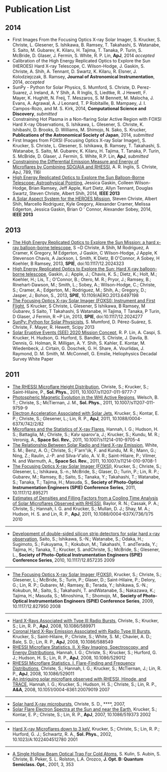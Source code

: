 Publication List
================
2014
----
* First Images From the Focusing Optics X-ray Solar Imager, S. Krucker, S. Christe, L. Glesener, S. Ishikawa, B. Ramsey, T. Takahashi, S. Watanabe, S. Saito, M. Gubarev, K. Kilaru, H. Tajima, T. Tanaka, P. Turin, S. McBride, D. Glaser, J. Fermin, S. White, R. P. Lin, **ApJ**, 2014 *accepted*
* Calibration of the High Energy Replicated Optics to Explore the Sun (HEROES) Hard X-ray Telescope, C. Wilson-Hodge, J. Gaskin, S. Christe, A. Shih, A. Tennant, D. Swartz, K. Kilaru, R. Elsner, J. Kolodziejczak, B. Ramsey, **Journal of Astronomical Instrumentation**, 2014, *accepted*
* SunPy - Python for Solar Physics, S. Mumford, S. Christe, D. Perez-Suarez, J. Ireland, A. Y Shih, A. R Inglis, S, Liedtke, R. J Hewett, F. Mayer, K. Hughitt, N. Freij, T. Meszaros, S. M Bennett, M. Malocha, J. Evans, A. Agrawal, A. J Leonard, T. P Robitaille, B. Mampaey, J. I. Campos-Rozo, and M. S. Kirk, 2014, **Computational Science and Discovery**, *submitted*
* Constraining Hot Plasma in a Non-flaring Solar Active Region with FOXSI Hard X-ray Observations, S. Ishikawa, L. Glesener, S. Christe, K. Ishibashi, D. Brooks, D. Williams, M. Shimojo, N. Sako, S. Krucker, **Publications of the Astronomical Society of Japan**, 2014, *submitted*
* First Images from FOXSI (Focusing Optics X-ray Solar Imager), S. Krucker, S. Christe, L. Glesener, S. Ishikawa, B. Ramsey, T. Takahashi, S. Watanabe, S. Saito, M. Gubarev, K. Kilaru, H. Tajima, T. Tanaka, P. Turin, S. McBride, D. Glaser, J. Fermin, S. White, R.P. Lin, **ApJ**, *submitted*
* [Constraining the Differential Emission Measure and Energy of Microflares by Combining SDO/AIA and RHESSI](http://adsabs.harvard.edu/abs/2014ApJ...789..116I), A. R. Inglis, S. Christe, ApJ, 789, 116I
* [High Energy Replicated Optics to Explore the Sun Balloon-Borne Telescope: Astrophysical Pointing](http://ieeexplore.ieee.org/xpls/abs_all.jsp?arnumber=6497198), Jessica Gaskin, Colleen Wilson-Hodge, Brian Ramsey, Jeff Apple, Kurt Dietz, Allyn Tennant, Douglas Swartz, Steven Christe, Albert Shih, 2014, **IEEE 2013**
* [A Solar Aspect System for the HEROES Mission](http://ieeexplore.ieee.org/stamp/stamp.jsp?arnumber=6836366), Steven Christe, Albert Shih, Marcello Rodriguez, Kyle Gregory, Alexander Cramer, Melissa Edgerton, Jessica Gaskin, Brian O ' Connor, Alexander Sobey, 2014, **IEEE 2013**

2013
----
* [The High Energy Replicated Optics to Explore the Sun Mission: a hard x-ray balloon-borne telescope](http://proceedings.spiedigitallibrary.org/proceeding.aspx?articleid=1744908), S ~D Christe, A Shih, M Rodriguez, A Cramer, K Gregory, M Edgerton, J Gaskin, C Wilson-Hodge, J Apple, K Stevenson Chavis, A Jackson, L Smith, K Dietz, B O'Connor, A Sobey, H Koehler, B Ramsey, 2013, **SPIE**, doi:10.1117/12.2024323
* [High Energy Replicated Optics to Explore the Sun: Hard X-ray balloon-borne telescope](http://adsabs.harvard.edu/abs/2013aero.confE.244G), Gaskin, J.; Apple, J.; Chavis, K. S.; Dietz, K.; Holt, M.; Koehler, H.; Lis, T.; O'Connor, B.; Otero, M. R.; Pryor, J.; Ramsey, B.; Rinehart-Dawson, M.; Smith, L.; Sobey, A.; Wilson-Hodge, C.; Christe, S.; Cramer, A.; Edgerton, M.; Rodriguez, M.; Shih, A.; Gregory, D.; Jasper, J.; Bohon, S., 2013, **SPIE**, 10.1109/AERO.2013.6497198
* [The Focusing Optics X-ray Solar Imager (FOXSI): Instrument and First Flight](http://proceedings.spiedigitallibrary.org/proceeding.aspx?articleid=1744926), S Krucker, S Christe, L Glesener, S Ishikawa, B Ramsey, M Gubarev, S Saito, T Takahashi, S Watanabe, H Tajima, T Tanaka, P Turin, D Glaser, J Fermin, R ~P Lin, 2013, **SPIE**, doi:10.1117/12.2024277
* [SunPy: Python for Solar Physicists](http://conference.scipy.org/proceedings/scipy2013/mumford.html), S. Mumford, D. Pérez-Suárez, S. Christe, F. Mayer, R. Hewett, Scipy 2013
* [Solar Eruptive Events (SEE) 2020 Mission Concept](http://arxiv.org/abs/1311.5243), R. P. Lin, A. Caspi, S. Krucker, H. Hudson, G. Hurford, S. Bandler, S. Christe, J. Davila, B. Dennis, G. Holman, R. Milligan, A. Y. Shih, S. Kahler, E. Kontar, M. Wiedenbeck, J. Cirtain, G. Doschek, G. H. Share, A. Vourlidas, J. Raymond, D. M. Smith, M. McConnell, G. Emslie, Heliophysics Decadal Survey White Paper

2011
----
* [The RHESSI Microflare Height Distribution](http://adsabs.harvard.edu/abs/2011SoPh..270..493C), Christe, S.; Krucker, S.; Saint-Hilaire, P., **Sol. Phys.**, 2011, 10.1007/s11207-011-9777-7
* [Photospheric Magnetic Evolution in the WHI Active Regions](http://adsabs.harvard.edu/abs/2011SoPh..274..131W), Welsch, B. T.; Christe, S.; McTiernan, J. M., **Sol. Phys.**, 2011, 10.1007/s11207-011-9759-9
* [Electron Acceleration Associated with Solar Jets](http://adsabs.harvard.edu/abs/2011ApJ...742...82K), Krucker, S.; Kontar, E. P.; Christe, S.; Glesener, L.; Lin, R. P., **ApJ**, 2011, 10.1088/0004-637X/742/2/82
* [Microflares and the Statistics of X-ray Flares](http://adsabs.harvard.edu/abs/2011SSRv..159..263H), Hannah, I. G.; Hudson, H. S.; Battaglia, M.; Christe, S.; Ka\v sparov\'a, J.; Krucker, S.; Kundu, M. R.; Veronig, A., **Space Sci. Rev.**, 2011, 10.1007/s11214-010-9705-4
* [The Relationship Between Solar Radio and Hard X-ray Emission](http://adsabs.harvard.edu/abs/2011SSRv..159..225W), White, S. M.; Benz, A. O.; Christe, S.; F\'arn\'\ik, F. and
Kundu, M. R.; Mann, G.; Ning, Z.; Raulin, J.-P. and
Silva-V\'alio, A. V. R.; Saint-Hilaire, P.; Vilmer, N. and
Warmuth, A., **Space Sci. Rev.**, 2011, 10.1007/s11214-010-9708-1
* [The Focusing Optics X-ray Solar Imager (FOXSI)](http://adsabs.harvard.edu/abs/2011SPIE.8147E..05K), Krucker, S.; Christe, S.; Glesener, L.; Ishikawa, S.-n.; McBride, S.; Glaser, D.; Turin, P.; Lin, R. P.; Gubarev, M.; Ramsey, B.; Saito, S.; Tanaka, Y.; Takahashi, T.; Watanabe, S.; Tanaka, T.; Tajima, H.; Masuda, S., **Society of Photo-Optical Instrumentation Engineers (SPIE) Conference Series**, 2011, 10.1117/12.895271
* [Estimates of Densities and Filling Factors from a Cooling Time Analysis of Solar Microflares Observed with RHESSI](http://adsabs.harvard.edu/abs/2011ApJ...736...75B), Baylor, R. N.; Cassak, P. A.; Christe, S.; Hannah, I. G. and
Krucker, S.; Mullan, D. J.; Shay, M. A.; Hudson, H. S. and
Lin, R. P., **ApJ**, 2011, 10.1088/0004-637X/736/1/75
2010
----
* [Development of double-sided silicon strip detectors for solar hard x-ray observation](http://adsabs.harvard.edu/abs/2010SPIE.7732E..0QS), Saito, S.; Ishikawa, S.-N.; Watanabe, S.; Odaka, H.; Sugimoto, S.; Fukuyama, T.; Kokubun, M.; Takahashi, T. andTerada, Y.; Tajima, H.; Tanaka, T.; Krucker, S. andChriste, S.; McBride, S.; Glesener, L., **Society of Photo-Optical Instrumentation Engineers (SPIE) Conference Series**, 2010, 10.1117/12.857235
2009
----
* [The Focusing Optics X-ray Solar Imager (FOXSI)](http://adsabs.harvard.edu/abs/2009SPIE.7437E..05K), Krucker, S.; Christe, S.; Glesener, L.; McBride, S.; Turin, P.; Glaser, D.; Saint-Hilaire, P.; Delory, G.; Lin, R. P.; Gubarev, M.; Ramsey, B.; Terada, Y.; Ishikawa, S.-N.; Kokubun, M.; Saito, S.; Takahashi, T. andWatanabe, S.; Nakazawa, K.; Tajima, H.; Masuda, S.; Minoshima, T.; Shomojo, M., **Society of Photo-Optical Instrumentation Engineers (SPIE) Conference Series**, 2009, 10.1117/12.827950
2008
----
* [Hard X-Rays Associated with Type III Radio Bursts](http://adsabs.harvard.edu/abs/2008ApJ...680L.149C), Christe, S.; Krucker, S.; Lin, R. P., **ApJ**, 2008, 10.1086/589971
* [Coronal Hard X-Ray Emission Associated with Radio Type III Bursts](http://adsabs.harvard.edu/abs/2008ApJ...681..644K), Krucker, S.; Saint-Hilaire, P.; Christe, S.; White, S. M.; Chavier, A. D.; Bale, S. D.; Lin, R. P., **ApJ**, 2008, 10.1086/588549
* [RHESSI Microflare Statistics. II. X-Ray Imaging, Spectroscopy, and Energy Distributions](http://adsabs.harvard.edu/abs/2008ApJ...677..704H), Hannah, I. G.; Christe, S.; Krucker, S.; Hurford, G. J.; Hudson, H. S.; Lin, R. P., **ApJ**, 2008, 10.1086/529012
* [RHESSI Microflare Statistics. I. Flare-Finding and Frequency Distributions](http://adsabs.harvard.edu/abs/2008ApJ...677.1385C), Christe, S.; Hannah, I. G.; Krucker, S.; McTiernan, J.; Lin, R. P., **ApJ**, 2008, 10.1086/529011
* [An intriguing solar microflare observed with RHESSI, Hinode, and TRACE](http://adsabs.harvard.edu/abs/2008A%26A...481L..45H), Hannah, I. G.; Krucker, S.; Hudson, H. S.; Christe, S.; Lin, R. P., **A&A**, 2008, 10.1051/0004-6361:20079019
2007
----
* [Solar hard X-ray microbursts](http://adsabs.harvard.edu/abs/2007PhDT........26C), Christe, S. D., ****, 2007, 
* [Solar Flare Electron Spectra at the Sun and near the Earth](http://adsabs.harvard.edu/abs/2007ApJ...663L.109K), Krucker, S.; Kontar, E. P.; Christe, S.; Lin, R. P., **ApJ**, 2007, 10.1086/519373
2002
----
* [Hard X-ray Microflares down to 3 keV](http://adsabs.harvard.edu/abs/2002SoPh..210..445K), Krucker, S.; Christe, S.; Lin, R. P.; Hurford, G. J.; Schwartz, R. A., **Sol. Phys.**, 2002, 10.1023/A:1022404512780
2001
----

* [A Single Hollow Beam Optical Trap For Cold Atoms](http://iopscience.iop.org/1464-4266/3/6/301), S. Kulin, S. Aubin, S. Christe, B. Peker, S. L. Rolston, L.A. Orozco, **J. Opt. B: Quantum Semiclass. Opt.**, 2001, 3, 353
